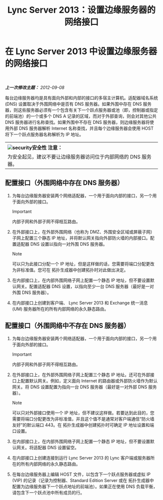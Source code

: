﻿---
title: Lync Server 2013：设置边缘服务器的网络接口
TOCTitle: 设置边缘服务器的网络接口
ms:assetid: b0aecdf6-4ae2-46f6-b9b6-948bfc3df11e
ms:mtpsurl: https://technet.microsoft.com/zh-cn/library/Gg412847(v=OCS.15)
ms:contentKeyID: 49313971
ms.date: 05/19/2016
mtps_version: v=OCS.15
ms.translationtype: HT
---

# 在 Lync Server 2013 中设置边缘服务器的网络接口

 

_**上一次修改主题：** 2012-09-08_

每台边缘服务器均是具有面向外部和内部的接口的多宿主计算机。适配器域名系统 (DNS) 设置取决于外围网络中是否有 DNS 服务器。如果外围中存在 DNS 服务器，则这些服务器必须有一个包含有关下一个跃点服务器或池（即，控制器或指定的前端池）的一个或多个 DNS A 记录的区域，而对于外部查询，则会对其他公共 DNS 服务器进行名称查找。如果外围中不存在 DNS 服务器，则边缘服务器将使用外部 DNS 服务器解析 Internet 名称查找，并且每个边缘服务器会使用 HOST 将下一个跃点服务器名称解析为 IP 地址。

<div class="contentTableWrapper"><table summary="table"><tbody><tr><th align="left" scope="col"><img id="security" alt="security" src="https://i-technet.sec.s-msft.com/areas/global/content/clear.gif" title="security" xmlns="" class="cl_IC101171">安全性 注意： </th></tr><tr><td>
					为安全起见，建议不要让边缘服务器访问位于内部网络的 DNS 服务器。
				</td></tr></tbody></table></div>


## 配置接口（外围网络中存在 DNS 服务器）

1.  为每台边缘服务器安装两个网络适配器，一个用于面向内部的接口，另一个用于面向外部的接口。
    
    > [!IMPORTANT]
    > 内部子网和外部子网不得相互路由。


2.  在外部接口上，在外部外围网络（也称为 DMZ、外围安全区域或屏蔽子网）子网上配置三个静态 IP 地址，并将默认网关指向外部防火墙的内部接口。配置适配器 DNS 设置以指向一对外围 DNS 服务器。
    
    > [!NOTE]  
	> 可以只为此接口分配一个 IP 地址，但是这样做的话，您需要将端口分配更改为非标准值。您可在 拓扑生成器中创建拓扑时对此做出决定。
    


3.  在内部接口上，在内部外围网络子网上配置一个静态 IP 地址，但不要设置默认网关。配置适配器 DNS 设置，以指向至少一台 DNS 服务器（最好是一对外围 DNS 服务器）。

4.  在内部接口上创建到客户端、 Lync Server 2013 和 Exchange 统一消息 (UM) 服务器所在的所有内部网络的永久静态路由。

## 配置接口（外围网络中不存在 DNS 服务器）

1.  为每台边缘服务器安装两个网络适配器，一个用于面向内部的接口，另一个用于面向外部的接口。
    
    > [!IMPORTANT]
    > 内部子网和外部子网不得相互路由。


2.  在外部接口上，在外部外围网络子网上配置三个静态 IP 地址。还可在外部接口上配置默认网关。例如，定义面向 Internet 的路由器或外部防火墙作为默认网关。将 DNS 设置配置为指向一台 DNS 服务器（最好是一对外部 DNS 服务器）。
    
    > [!NOTE]  
	> 可以只对外部接口使用一个 IP 地址，但不建议这样做。若要达到此目的，您需要将端口分配更改为非标准值，并且这个值不是通常对客户端通信“防火墙友好”的默认端口 443。在 拓扑生成器中创建拓扑时可确定 IP 地址设置和端口设置。
    


3.  在内部接口上，在内部外围网络子网上配置一个静态 IP 地址，但不要设置默认网关。将适配器 DNS 设置留空。

4.  在内部接口上创建连接到运行 Lync Server 2013 的 Lync 客户端或服务器所在的所有内部网络的永久静态路由。

5.  在每台边缘服务器上编辑 HOST 文件，以包含下一个跃点服务器或虚拟 IP (VIP) 的记录（记录为控制器、Standard Edition Server 或在 拓扑生成器中配置为边缘服务器下一个跃点地址的前端池）。如果正在使用 DNS 负载平衡，请包含下一个跃点池中所有成员的行。

